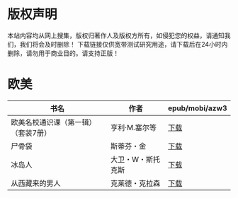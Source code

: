 # 版权声明

本站内容均从网上搜集，版权归著作人及版权方所有，如侵犯您的权益，请通知我们，我们将会及时删除！ 下载链接仅供宽带测试研究用途，请下载后在24小时内删除，请勿用于商业目的。请支持正版！

# 欧美

| 书名 | 作者 | epub/mobi/azw3 |
| --- | --- | --- |
| 欧美名校通识课（第一辑）（套装7册） | 亨利·M.塞尔等 | [下载](https://url89.ctfile.com/f/31084289-1375502941-2add8e?p=8866) |
| 尸骨袋 | 斯蒂芬・金  | [下载](https://url89.ctfile.com/f/31084289-1357033264-2ab845?p=8866) |
| 冰岛人 |  大卫・W・斯托克斯 | [下载](https://url89.ctfile.com/f/31084289-1357020688-c01e06?p=8866) |
| 从西藏来的男人 | 克莱德・克拉森  | [下载](https://url89.ctfile.com/f/31084289-1357011673-fcf3b0?p=8866) |
